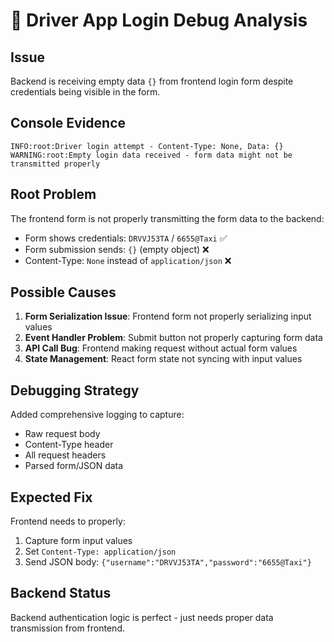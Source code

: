 # **🐛 Driver App Login Debug Analysis**

## **Issue**
Backend is receiving empty data `{}` from frontend login form despite credentials being visible in the form.

## **Console Evidence**
```
INFO:root:Driver login attempt - Content-Type: None, Data: {}
WARNING:root:Empty login data received - form data might not be transmitted properly
```

## **Root Problem**
The frontend form is not properly transmitting the form data to the backend:
- Form shows credentials: `DRVVJ53TA` / `6655@Taxi` ✅
- Form submission sends: `{}` (empty object) ❌
- Content-Type: `None` instead of `application/json` ❌

## **Possible Causes**
1. **Form Serialization Issue**: Frontend form not properly serializing input values
2. **Event Handler Problem**: Submit button not properly capturing form data  
3. **API Call Bug**: Frontend making request without actual form values
4. **State Management**: React form state not syncing with input values

## **Debugging Strategy**
Added comprehensive logging to capture:
- Raw request body
- Content-Type header
- All request headers
- Parsed form/JSON data

## **Expected Fix**
Frontend needs to properly:
1. Capture form input values
2. Set `Content-Type: application/json`
3. Send JSON body: `{"username":"DRVVJ53TA","password":"6655@Taxi"}`

## **Backend Status**
Backend authentication logic is perfect - just needs proper data transmission from frontend.